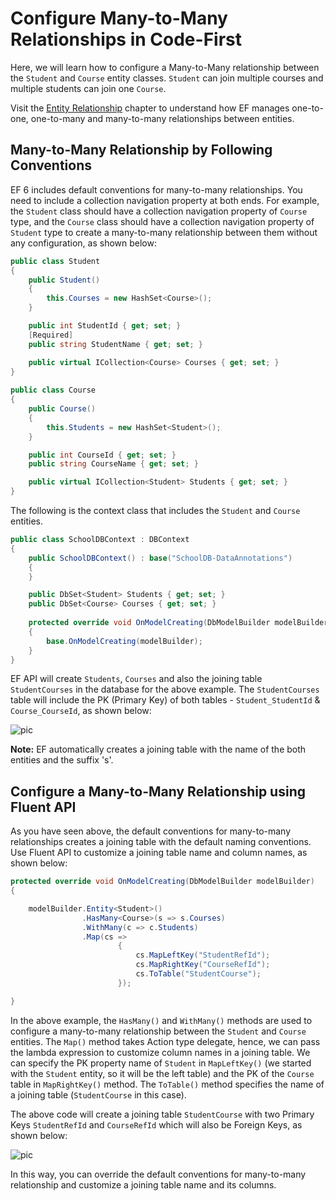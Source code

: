# Configure Many-to-Many Relationships in Code-First
Here, we will learn how to configure a Many-to-Many relationship between the `Student` and `Course` entity classes. `Student` can join multiple courses and multiple students can join one `Course`.

Visit the [Entity Relationship](https://www.entityframeworktutorial.net/entity-relationships.aspx) chapter to understand how EF manages one-to-one, one-to-many and many-to-many relationships between entities.

## Many-to-Many Relationship by Following Conventions
EF 6 includes default conventions for many-to-many relationships. You need to include a collection navigation property at both ends. For example, the `Student` class should have a collection navigation property of `Course` type, and the `Course` class should have a collection navigation property of `Student` type to create a many-to-many relationship between them without any configuration, as shown below:

```cs
public class Student
{
    public Student() 
    {
        this.Courses = new HashSet<Course>();
    }

    public int StudentId { get; set; }
    [Required]
    public string StudentName { get; set; }

    public virtual ICollection<Course> Courses { get; set; }
}
        
public class Course
{
    public Course()
    {
        this.Students = new HashSet<Student>();
    }

    public int CourseId { get; set; }
    public string CourseName { get; set; }

    public virtual ICollection<Student> Students { get; set; }
}
```

The following is the context class that includes the `Student` and `Course` entities.

```cs
public class SchoolDBContext : DBContext
{
    public SchoolDBContext() : base("SchoolDB-DataAnnotations")
    {
    }

    public DbSet<Student> Students { get; set; }
    public DbSet<Course> Courses { get; set; }
        
    protected override void OnModelCreating(DbModelBuilder modelBuilder)
    {
        base.OnModelCreating(modelBuilder);
    }
}
```
EF API will create `Students`, `Courses` and also the joining table `StudentCourses` in the database for the above example. The `StudentCourses` table will include the PK (Primary Key) of both tables - `Student_StudentId` & `Course_CourseId`, as shown below:

![pic](https://www.entityframeworktutorial.net/images/codefirst/manytomany-fg.PNG)

**Note:** EF automatically creates a joining table with the name of the both entities and the suffix 's'.

## Configure a Many-to-Many Relationship using Fluent API
As you have seen above, the default conventions for many-to-many relationships creates a joining table with the default naming conventions. Use Fluent API to customize a joining table name and column names, as shown below:

```cs
protected override void OnModelCreating(DbModelBuilder modelBuilder)
{

    modelBuilder.Entity<Student>()
                .HasMany<Course>(s => s.Courses)
                .WithMany(c => c.Students)
                .Map(cs =>
                        {
                            cs.MapLeftKey("StudentRefId");
                            cs.MapRightKey("CourseRefId");
                            cs.ToTable("StudentCourse");
                        });

}
```
In the above example, the `HasMany()` and `WithMany()` methods are used to configure a many-to-many relationship between the `Student` and `Course` entities. The `Map()` method takes Action type delegate, hence, we can pass the lambda expression to customize column names in a joining table. We can specify the PK property name of `Student` in `MapLeftKey()` (we started with the `Student` entity, so it will be the left table) and the PK of the `Course` table in `MapRightKey()` method. The `ToTable()` method specifies the name of a joining table (`StudentCourse` in this case).

The above code will create a joining table `StudentCourse` with two Primary Keys `StudentRefId` and `CourseRefId` which will also be Foreign Keys, as shown below:

![pic](https://www.entityframeworktutorial.net/images/codefirst/manytomany-fg2.PNG)

In this way, you can override the default conventions for many-to-many relationship and customize a joining table name and its columns.
